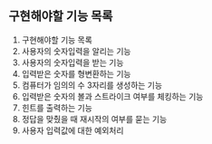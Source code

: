 ## 구현해야할 기능 목록

1. 구현해야할 기능 목록
2. 사용자의 숫자입력을 알리는 기능
3. 사용자의 숫자입력을 받는 기능
4. 입력받은 숫자를 형변환하는 기능
5. 컴퓨터가 임의의 수 3자리를 생성하는 기능
6. 입력받은 숫자의 볼과 스트라이크 여부를 체킹하는 기능
7. 힌트를 출력하는 기능
8. 정답을 맞췄을 때 재시작의 여부를 묻는 기능
9. 사용자 입력값에 대한 예외처리